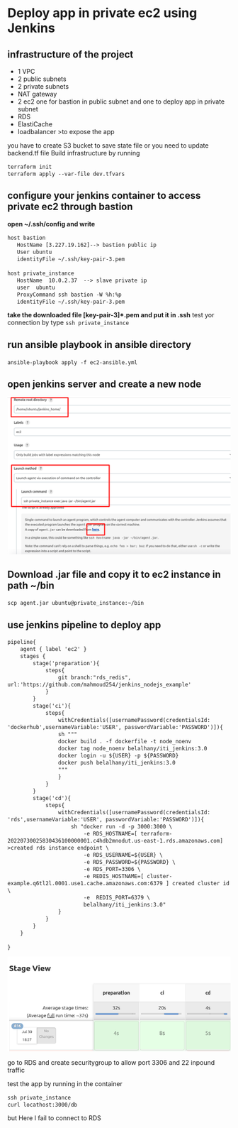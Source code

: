 # Deploy app in private ec2 using Jenkins 

## infrastructure of the project 
- 1 VPC
- 2 public subnets
- 2 private subnets 
- NAT gateway
- 2 ec2 one for bastion in public subnet and one to deploy app in private subnet
- RDS
- ElastiCache
- loadbalancer      >to expose the app

you have to create S3 bucket to save state file or you need to update backend.tf file
Build infrastructure by running
```
terraform init
terraform apply --var-file dev.tfvars
```
## configure your jenkins container to access private ec2 through bastion ##
**open ~/.ssh/config and write**
```
host bastion
   HostName [3.227.19.162]--> bastion public ip
   User ubuntu
   identityFile ~/.ssh/key-pair-3.pem

host private_instance
   HostName  10.0.2.37  --> slave private ip 
   user  ubuntu
   ProxyCommand ssh bastion -W %h:%p
   identityFile ~/.ssh/key-pair-3.pem
```
**take the downloaded file [key-pair-3]*.pem and put it in .ssh**
test yor connection by type `ssh private_instance`

## run ansible playbook in ansible directory 
`ansible-playbook apply -f ec2-ansible.yml`

## open jenkins server and create a new node
![ec2 node configration](/ec2-configration.png)

## Download .jar file and copy it to ec2 instance in path ~/bin
`scp agent.jar ubuntu@private_instance:~/bin`

## use jenkins pipeline to deploy app
```
pipeline{
    agent { label 'ec2' }
    stages {
        stage('preparation'){
            steps{
                git branch:"rds_redis", url:'https://github.com/mahmoud254/jenkins_nodejs_example'
            }
        }
        stage('ci'){
            steps{
                withCredentials([usernamePassword(credentialsId: 'dockerhub',usernameVariable:'USER', passwordVariable:'PASSWORD')]){
                sh """
                docker build . -f dockerfile -t node_noenv
                docker tag node_noenv belalhany/iti_jenkins:3.0
                docker login -u ${USER} -p ${PASSWORD}
                docker push belalhany/iti_jenkins:3.0
                """                
                }
            }
        }
        stage('cd'){
            steps{
                withCredentials([usernamePassword(credentialsId: 'rds',usernameVariable:'USER', passwordVariable:'PASSWORD')]){
                    sh "docker run -d -p 3000:3000 \
                        -e RDS_HOSTNAME=[ terraform-20220730025830436100000001.c4hdb2mnodut.us-east-1.rds.amazonaws.com] >created rds instance endpoint \
                        -e RDS_USERNAME=${USER} \
                        -e RDS_PASSWORD=${PASSWORD} \
                        -e RDS_PORT=3306 \
                        -e REDIS_HOSTNAME=[ cluster-example.q6tl2l.0001.use1.cache.amazonaws.com:6379 ] created cluster id \
                        -e  REDIS_PORT=6379 \
                        belalhany/iti_jenkins:3.0"
                }
            }
        }
    }
    
}
```
![pipeline result](/pipeline.png)

go to RDS and create securitygroup to allow port 3306 and 22 inpound traffic

test the app by running in the container
```
ssh private_instance
curl locathost:3000/db
```
but Here I fail to connect to RDS


